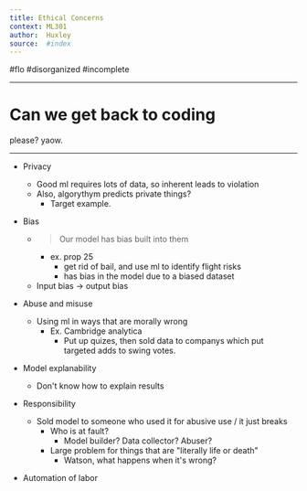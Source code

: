 ```yaml
---
title: Ethical Concerns 
context: ML301
author:  Huxley
source:  #index
---
```


#flo 
#disorganized #incomplete

---

# Can we get back to coding 
please? yaow. 

---


- Privacy
	- Good ml requires lots of data, so inherent leads to violation
	- Also, algorythym predicts private things?
		- Target example. 
		
- Bias 
	- > Our model has bias built into them 
		- ex. prop 25
			- get rid of bail, and use ml to identify flight risks
			- has bias in the model due to a biased dataset
	- Input bias -> output bias 
	
- Abuse and misuse 
	- Using ml in ways that are morally wrong 
		- Ex. Cambridge analytica
			- Put up quizes, then sold data to companys which put targeted adds to swing votes. 

- Model explanability
	- Don't know how to explain results
	
- Responsibility
	- Sold model to someone who used it for abusive use / it just breaks 
		- Who is at fault? 
			- Model builder? Data collector? Abuser? 
		- Large problem for things that are "literally life or death" 
			- Watson, what happens when it's wrong?
			
- Automation of labor 
















